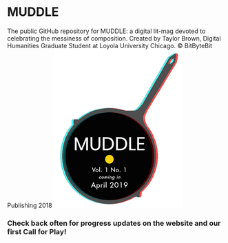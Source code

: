 # MUDDLE
The public GitHub repository for MUDDLE: a digital lit-mag devoted to celebrating the messiness of composition. Created by Taylor Brown, Digital Humanities Graduate Student at Loyola University Chicago. © BitByteBit Publishing 2018 
![Muddle Fry Pan](3D_FryPan.png)
### Check back often for progress updates on the website and our first Call for Play! 

